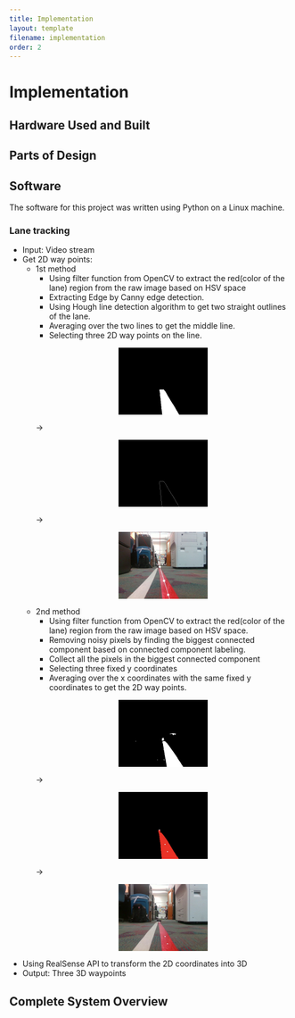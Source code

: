 ```yaml
---
title: Implementation
layout: template
filename: implementation
order: 2
--- 
```


# Implementation


## Hardware Used and Built

## Parts of Design

## Software
The software for this project was written using Python on a Linux machine.
### Lane tracking
- Input: Video stream
- Get 2D way points:
  - 1st method
    - Using filter function from OpenCV to extract the red(color of the lane) region from the raw image based on  HSV space
    - Extracting Edge by Canny edge detection.
    - Using Hough line detection algorithm to get two straight outlines of the lane.
    - Averaging over the two lines to get the middle line.
    - Selecting three 2D way points on the line.
    <p><img src="images/pasted image 0.png" width="160" height="auto" style="display:block; margin: 0 auto" ></p> &rarr; <p><img src="images/line.png" width="160" height="auto" style="display:block; margin: 0 auto" ></p> &rarr; <p><img src="images/point.png" width="160" height="auto" style="display:block; margin: 0 auto" ></p>
  - 2nd method
    - Using filter function from OpenCV to extract the red(color of the lane) region from the raw image based on  HSV space.
    - Removing noisy pixels by finding the biggest connected component based on connected component labeling.
    - Collect all the pixels in the biggest connected component
    - Selecting three fixed y coordinates
    - Averaging over the x coordinates with the same fixed y coordinates to get the 2D way points.
    <p><img src="images/method2_white.png" width="160" height="auto" style="display:block; margin: 0 auto" ></p> &rarr; <p><img src="images/method2_largest.png" width="160" height="auto" style="display:block; margin: 0 auto" ></p> &rarr; <p><img src="images/method2_final.png" width="160" height="auto" style="display:block; margin: 0 auto" ></p>
 - Using RealSense API to transform the 2D coordinates into 3D
 - Output: Three 3D waypoints
  

## Complete System Overview
